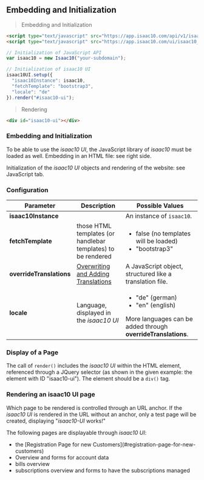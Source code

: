## Embedding and Initialization

> Embedding and Initialization

```html
<script type="text/javascript" src="https://app.isaac10.com/api/v1/isaac10_api.js"></script>
<script type="text/javascript" src="https://app.isaac10.com/ui/isaac10_ui.js"></script>
```

```javascript
// Initialization of JavaScript API
var isaac10 = new Isaac10("your-subdomain");

// Initialization of isaac10 UI
isaac10UI.setup({
  "isaac10Instance": isaac10,
  "fetchTemplate": "bootstrap3",
  "locale": "de"
}).render("#isaac10-ui");
```

> Rendering

```html
<div id="isaac10-ui"></div>
```


### Embedding and Initialization

To be able to use the _isaac10 UI_, the JavaScript library of _isaac10_ must be loaded as well.
Embedding in an HTML file: see right side.

Initialization of the _isaac10 UI_ objects and rendering of the website: see JavaScript tab.

### Configuration

Parameter | Description | Possible Values
----------|-------------|----------------
**isaac10Instance** | | An instance of `isaac10`.
**fetchTemplate** | those HTML templates (or handlebar templates) to be rendered | <ul> <li>false (no templates will be loaded)</li> <li>"bootstrap3"</li> </ul>
**overrideTranslations** | [Overwriting and Adding Translations](#overwriting-and-adding-translations) |  A JavaScript object, structured like a translation file.
**locale** | Language, displayed in the _isaac10 UI_ | <ul> <li> "de" (german) </li> <li>"en" (english)</li> </ul> More languages can be added through **overrideTranslations**.


### Display of a Page

The call of `render()` includes the _isaac10 UI_ within the HTML element, referenced through a JQuery selector (as shown in the given example: the element with ID "isaac10-ui"). The element should be a `div()` tag.


### Rendering an isaac10 UI page

Which page to be rendered is controlled through an URL anchor. If the _isaac10 UI_ is rendered in the URL without an anchor, only a test page will be created, displaying "_isaac10-UI_ works!"  

The following pages are displayable through _isaac10 UI_:    
<ul>
<li> the [Registration Page for new Customers](#registration-page-for-new-customers)</li>
<li> Overview and forms for account data  </li>
<li>  bills overview  </li>
<li>  subscriptions overview and forms to have the subscriptions managed  </li>
</ul>
